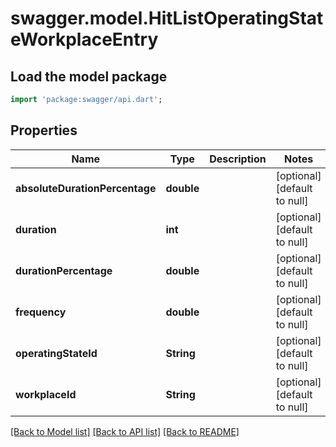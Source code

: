 # swagger.model.HitListOperatingStateWorkplaceEntry

## Load the model package
```dart
import 'package:swagger/api.dart';
```

## Properties
Name | Type | Description | Notes
------------ | ------------- | ------------- | -------------
**absoluteDurationPercentage** | **double** |  | [optional] [default to null]
**duration** | **int** |  | [optional] [default to null]
**durationPercentage** | **double** |  | [optional] [default to null]
**frequency** | **double** |  | [optional] [default to null]
**operatingStateId** | **String** |  | [optional] [default to null]
**workplaceId** | **String** |  | [optional] [default to null]

[[Back to Model list]](../README.md#documentation-for-models) [[Back to API list]](../README.md#documentation-for-api-endpoints) [[Back to README]](../README.md)

